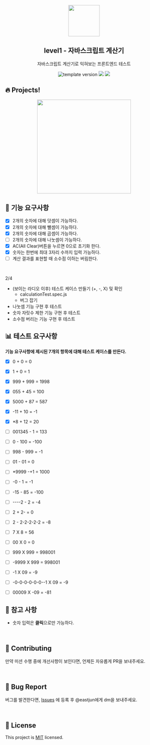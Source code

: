 <p align="middle" >
  <img width="100px;" src="https://github.com/woowacourse/javascript-calculator/blob/main/src/images/calculator.png?raw=true"/>
</p>
<h2 align="middle">level1 - 자바스크립트 계산기</h2>
<p align="middle">자바스크립트 계산기로 익혀보는 프론트엔드 테스트</p>
<p align="middle">
<img src="https://img.shields.io/badge/version-1.0.0-blue?style=flat-square" alt="template version"/>
<img src="https://img.shields.io/badge/language-html-blue.svg?style=flat-square"/>
<a href="https://github.com/daybrush/moveable/blob/master/LICENSE" target="_blank">
  <img src="https://img.shields.io/github/license/daybrush/moveable.svg?style=flat-square&label=license&color=08CE5D"/>
  </a>
</p>

## 🔥 Projects!

<p align="middle">
  <img width="300" src="https://techcourse-storage.s3.ap-northeast-2.amazonaws.com/805329299a1a43c4850c410a545caf24">
</p>

## 🎯 기능 요구사항

- [x] 2개의 숫자에 대해 덧셈이 가능하다.
- [x] 2개의 숫자에 대해 뺄셈이 가능하다.
- [x] 2개의 숫자에 대해 곱셈이 가능하다.
- [ ] 2개의 숫자에 대해 나눗셈이 가능하다.
- [x] AC(All Clear)버튼을 누르면 0으로 초기화 한다.
- [x] 숫자는 한번에 최대 3자리 수까지 입력 가능하다.
- [ ] 계산 결과를 표현할 때 소수점 이하는 버림한다.

<br/>

2/4

- (보이는 라디오 이후) 테스트 케이스 만들기 (+, -, X) 및 확인
  - calculationTest.spec.js
  - 버그 잡기
- 나눗셈 기능 구현 후 테스트
- 숫자 자릿수 제한 기능 구현 후 테스트
- 소수점 버리는 기능 구현 후 테스트

## 📊 테스트 요구사항

**기능 요구사항에 제시된 7개의 항목에 대해 테스트 케이스를 만든다.**

- [x] 0 + 0 = 0
- [x] 1 + 0 = 1
- [x] 999 + 999 = 1998
- [x] 055 + 45 = 100
- [x] 5000 + 87 = 587
- [x] -11 + 10 = -1
- [x] \*8 + 12 = 20

- [ ] 001345 - 1 = 133
- [ ] 0 - 100 = -100
- [ ] 998 - 999 = -1
- [ ] 01 - 01 = 0
- [ ] \*9999 -+1 = 1000
- [ ] -0 - 1 = -1
- [ ] -15 - 85 = -100
- [ ] ----2 - 2 = -4
- [ ] 2 + 2- = 0
- [ ] 2 - 2-2-2-2-2 = -8

- [ ] 7 X 8 = 56
- [ ] 00 X 0 = 0
- [ ] 999 X 999 = 998001
- [ ] -9999 X 999 = 998001
- [ ] -1 X 09 = -9
- [ ] -0-0-0-0-0-0--1 X 09 = -9
- [ ] 00009 X -09 = -81
      <br/>

## 📄 참고 사항

- 숫자 입력은 **클릭**으로만 가능하다.

<br/>

## 👏 Contributing

만약 미션 수행 중에 개선사항이 보인다면, 언제든 자유롭게 PR을 보내주세요.

<br/>

## 🐞 Bug Report

버그를 발견한다면, [Issues](https://github.com/woowacourse/javascript-calculator/issues) 에 등록 후 @eastjun에게 dm을 보내주세요.

<br/>

## 📝 License

This project is [MIT](https://github.com/woowacourse/javascript-calculator/blob/master/LICENSE) licensed.
